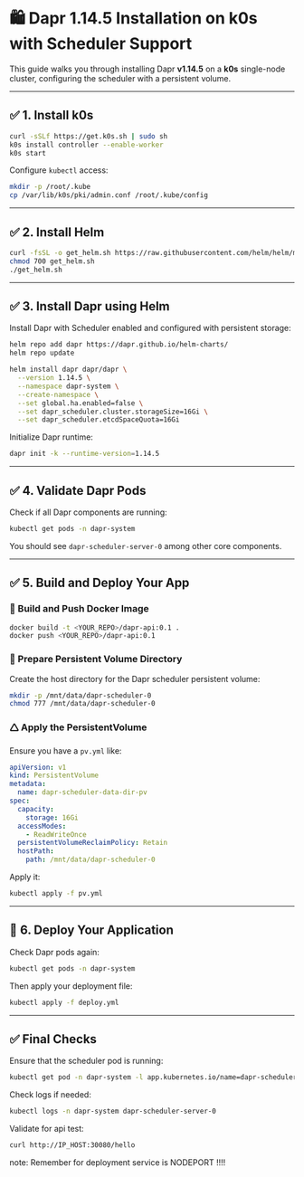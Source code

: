 # 🛍️ Dapr 1.14.5 Installation on k0s with Scheduler Support

This guide walks you through installing Dapr **v1.14.5** on a **k0s** single-node cluster, configuring the scheduler with a persistent volume.

---

## ✅ 1. Install k0s

```bash
curl -sSLf https://get.k0s.sh | sudo sh
k0s install controller --enable-worker
k0s start
```

Configure `kubectl` access:

```bash
mkdir -p /root/.kube
cp /var/lib/k0s/pki/admin.conf /root/.kube/config
```

---

## ✅ 2. Install Helm

```bash
curl -fsSL -o get_helm.sh https://raw.githubusercontent.com/helm/helm/main/scripts/get-helm-3
chmod 700 get_helm.sh
./get_helm.sh
```

---

## ✅ 3. Install Dapr using Helm

Install Dapr with Scheduler enabled and configured with persistent storage:

```bash
helm repo add dapr https://dapr.github.io/helm-charts/
helm repo update

helm install dapr dapr/dapr \
  --version 1.14.5 \
  --namespace dapr-system \
  --create-namespace \
  --set global.ha.enabled=false \
  --set dapr_scheduler.cluster.storageSize=16Gi \
  --set dapr_scheduler.etcdSpaceQuota=16Gi
```

Initialize Dapr runtime:

```bash
dapr init -k --runtime-version=1.14.5
```

---

## ✅ 4. Validate Dapr Pods

Check if all Dapr components are running:

```bash
kubectl get pods -n dapr-system
```

You should see `dapr-scheduler-server-0` among other core components.

---

## ✅ 5. Build and Deploy Your App

### 🐳 Build and Push Docker Image

```bash
docker build -t <YOUR_REPO>/dapr-api:0.1 .
docker push <YOUR_REPO>/dapr-api:0.1
```

### 📁 Prepare Persistent Volume Directory

Create the host directory for the Dapr scheduler persistent volume:

```bash
mkdir -p /mnt/data/dapr-scheduler-0
chmod 777 /mnt/data/dapr-scheduler-0
```

### 🛆 Apply the PersistentVolume

Ensure you have a `pv.yml` like:

```yaml
apiVersion: v1
kind: PersistentVolume
metadata:
  name: dapr-scheduler-data-dir-pv
spec:
  capacity:
    storage: 16Gi
  accessModes:
    - ReadWriteOnce
  persistentVolumeReclaimPolicy: Retain
  hostPath:
    path: /mnt/data/dapr-scheduler-0
```

Apply it:

```bash
kubectl apply -f pv.yml
```

---

## 🚀 6. Deploy Your Application

Check Dapr pods again:

```bash
kubectl get pods -n dapr-system
```

Then apply your deployment file:

```bash
kubectl apply -f deploy.yml
```

---

## ✅ Final Checks

Ensure that the scheduler pod is running:

```bash
kubectl get pod -n dapr-system -l app.kubernetes.io/name=dapr-scheduler
```

Check logs if needed:

```bash
kubectl logs -n dapr-system dapr-scheduler-server-0
```

Validate for api test:

```bash
curl http://IP_HOST:30080/hello
```

note:
Remember for deployment service is NODEPORT !!!!
